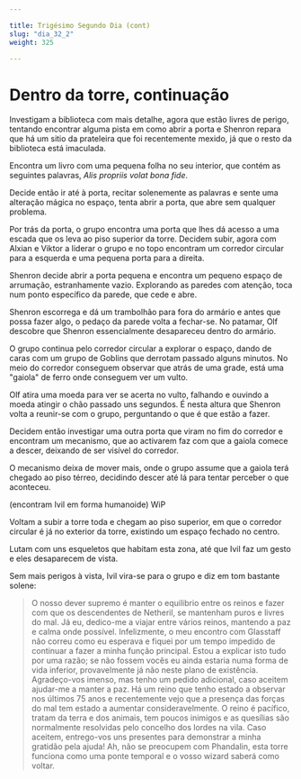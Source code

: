 ```yaml
---

title: Trigésimo Segundo Dia (cont)
slug: "dia_32_2"
weight: 325

---
```


# Dentro da torre, continuação

Investigam a biblioteca com mais detalhe, agora que estão livres de perigo, tentando encontrar alguma pista em como abrir a porta e Shenron repara que há um sitio da prateleira que foi recentemente mexido, já que o resto da biblioteca está imaculada.

Encontra um livro com uma pequena folha no seu interior, que contém as seguintes palavras, *Alis propriis volat bona fide*.

Decide então ir até à porta, recitar solenemente as palavras e sente uma alteração mágica no espaço, tenta abrir a porta, que abre sem qualquer problema.

Por trás da porta, o grupo encontra uma porta que lhes dá acesso a uma escada que os leva ao piso superior da torre. Decidem subir, agora com Alxian e Viktor a liderar o grupo e no topo encontram um corredor circular para a esquerda e uma pequena porta para a direita.

Shenron decide abrir a porta pequena e encontra um pequeno espaço de arrumação, estranhamente vazio. Explorando as paredes com atenção, toca num ponto específico da parede, que cede e abre.

Shenron escorrega e dá um trambolhão para fora do armário e antes que possa fazer algo, o pedaço da parede volta a fechar-se. No patamar, Olf descobre que Shenron essencialmente desapareceu dentro do armário.

O grupo continua pelo corredor circular a explorar o espaço, dando de caras com um grupo de Goblins que derrotam passado alguns minutos. No meio do corredor conseguem observar que atrás de uma grade, está uma "gaiola" de ferro onde conseguem ver um vulto.

Olf atira uma moeda para ver se acerta no vulto, falhando e ouvindo a moeda atingir o chão passado uns segundos. É nesta altura que Shenron volta a reunir-se com o grupo, perguntando o que é que estão a fazer.

Decidem então investigar uma outra porta que viram no fim do corredor e encontram um mecanismo, que ao activarem faz com que a gaiola comece a descer, deixando de ser visível do corredor.

O mecanismo deixa de mover mais, onde o grupo assume que a gaiola terá chegado ao piso térreo, decidindo descer até lá para tentar perceber o que aconteceu.

(encontram Ivil em forma humanoide) WiP

Voltam a subir a torre toda e chegam ao piso superior, em que o corredor circular é já no exterior da torre, existindo um espaço fechado no centro.

Lutam com uns esqueletos que habitam esta zona, até que Ivil faz um gesto e eles desaparecem de vista.

Sem mais perigos à vista, Ivil vira-se para o grupo e diz em tom bastante solene:

>O nosso dever supremo é manter o equilibrio entre os reinos e fazer com que os descendentes de Netheril, se mantenham puros e livres do mal.
>Já eu, dedico-me a viajar entre vários reinos, mantendo a paz e calma onde possível. 
>Infelizmente, o meu encontro com Glasstaff não correu como eu esperava e fiquei por um tempo impedido de continuar a fazer a minha função principal.
>Estou a explicar isto tudo por uma razão; se não fossem vocês eu ainda estaria numa forma de vida inferior, provavelmente já não neste plano de existência.
>Agradeço-vos imenso, mas tenho um pedido adicional, caso aceitem ajudar-me a manter a paz.
>Há um reino que tenho estado a observar nos últimos 75 anos e recentemente vejo que a presença das forças do mal tem estado a aumentar consideravelmente. 
>O reino é pacífico, tratam da terra e dos animais, tem poucos inimigos e as quesílias são normalmente resolvidas pelo concelho dos lordes na vila.
>Caso aceitem, entrego-vos uns presentes para demonstrar a minha gratidão pela ajuda!
>Ah, não se preocupem com Phandalin, esta torre funciona como uma ponte temporal e o vosso wizard saberá como voltar.

